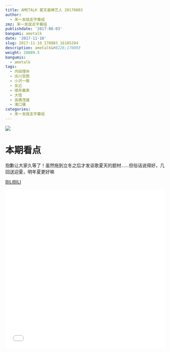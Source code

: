 ```yaml
---
title: AMETALK 夏天最棒艺人 20170803
author:
  - 来一发就走字幕组
zmz: 来一发就走字幕组
publishdate: '2017-08-03'
bangumi: ametalk
date: '2017-11-10'
slug: 2017-11-10_170803_16185204
description: ametalk&#8226;170803
weight: 28889.5
bangumis:
  - ametalk
tags:
  - 内田理央
  - 出川哲朗
  - 小沢一敬
  - 友近
  - 徳井義実
  - 大悟
  - 高橋茂雄
  - 濱口優
categories:
  - 来一发就走字幕组
---
```

![](https://i.imgur.com/ofUb7PI.png)
# 本期看点

抱歉让大家久等了！虽然拖到立冬之后才发讴歌夏天的题材……但俗话说得好，几回送迎夏，明年夏更好嘛

  [BILIBILI](https://www.bilibili.com/video/av16185204/)

  <iframe src="//www.bilibili.com/blackboard/player.html?cid=26415797&aid=16185204" width="100%" height="500" frameborder="0" allowfullscreen="allowfullscreen"></iframe>
